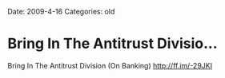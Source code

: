 Date: 2009-4-16
Categories: old

# Bring In The Antitrust Divisio...

Bring In The Antitrust Division (On Banking) <a href="http://ff.im/-29JKI" rel="nofollow">http://ff.im/-29JKI</a>
